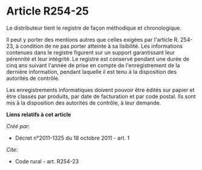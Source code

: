 # Article R254-25

Le distributeur tient le registre de façon méthodique et chronologique.

Il peut y porter des mentions autres que celles exigées par l'article R. 254-23, à condition de ne pas porter atteinte à sa
lisibilité. Les informations contenues dans le registre figurent sur un support garantissant leur pérennité et leur
intégrité. Le registre est conservé pendant une durée de cinq ans suivant l'année de prise en compte de l'enregistrement de
la dernière information, pendant laquelle il est tenu à la disposition des autorités de contrôle.

Les enregistrements informatiques doivent pouvoir être édités sur papier et être classés par produits, par date de
facturation et par code postal. Ils sont mis à la disposition des autorités de contrôle, à leur demande.

**Liens relatifs à cet article**

_Créé par_:

  - Décret n°2011-1325 du 18 octobre 2011 - art. 1

_Cite_:

  - Code rural - art. R254-23
